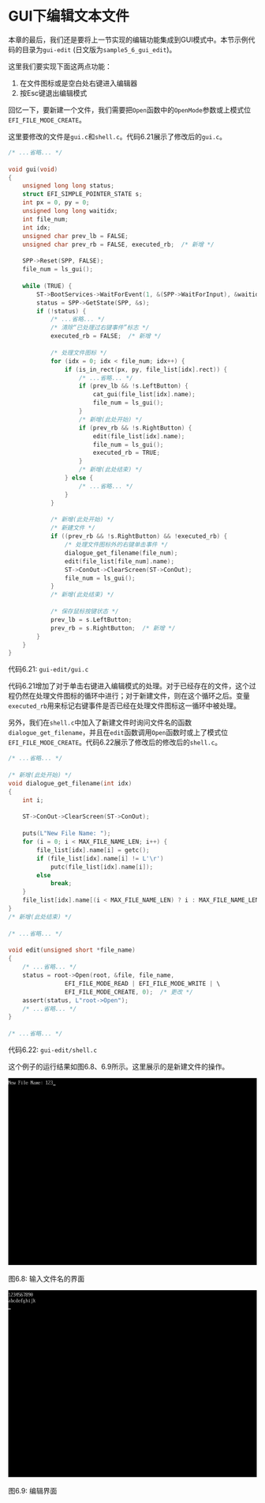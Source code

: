 # GUI下编辑文本文件

本章的最后，我们还是要将上一节实现的编辑功能集成到GUI模式中。本节示例代码的目录为`gui-edit` (日文版为`sample5_6_gui_edit`)。

这里我们要实现下面这两点功能：

1. 在文件图标或是空白处右键进入编辑器
2. 按Esc键退出编辑模式

回忆一下，要新建一个文件，我们需要把`Open`函数中的`OpenMode`参数或上模式位`EFI_FILE_MODE_CREATE`。

这里要修改的文件是`gui.c`和`shell.c`。代码6.21展示了修改后的`gui.c`。

```c
/* ...省略... */

void gui(void)
{
    unsigned long long status;
    struct EFI_SIMPLE_POINTER_STATE s;
    int px = 0, py = 0;
    unsigned long long waitidx;
    int file_num;
    int idx;
    unsigned char prev_lb = FALSE;
    unsigned char prev_rb = FALSE, executed_rb;  /* 新增 */

    SPP->Reset(SPP, FALSE);
    file_num = ls_gui();

    while (TRUE) {
        ST->BootServices->WaitForEvent(1, &(SPP->WaitForInput), &waitidx);
        status = SPP->GetState(SPP, &s);
        if (!status) {
            /* ...省略... */
            /* 清除“已处理过右键事件”标志 */
            executed_rb = FALSE;  /* 新增 */

            /* 处理文件图标 */
            for (idx = 0; idx < file_num; idx++) {
                if (is_in_rect(px, py, file_list[idx].rect)) {
                    /* ...省略... */
                    if (prev_lb && !s.LeftButton) {
                        cat_gui(file_list[idx].name);
                        file_num = ls_gui();
                    }
                    /* 新增(此处开始) */
                    if (prev_rb && !s.RightButton) {
                        edit(file_list[idx].name);
                        file_num = ls_gui();
                        executed_rb = TRUE;
                    }
                    /* 新增(此处结束) */
                } else {
                    /* ...省略... */
                }
            }

            /* 新增(此处开始) */
            /* 新建文件 */
            if ((prev_rb && !s.RightButton) && !executed_rb) {
                /* 处理文件图标外的右键单击事件 */
                dialogue_get_filename(file_num);
                edit(file_list[file_num].name);
                ST->ConOut->ClearScreen(ST->ConOut);
                file_num = ls_gui();
            }
            /* 新增(此处结束) */

            /* 保存鼠标按键状态 */
            prev_lb = s.LeftButton;
            prev_rb = s.RightButton;  /* 新增 */
        }
    }
}
```

代码6.21: `gui-edit/gui.c`

代码6.21增加了对于单击右键进入编辑模式的处理。对于已经存在的文件，这个过程仍然在处理文件图标的循环中进行；对于新建文件，则在这个循环之后。变量`executed_rb`用来标记右键事件是否已经在处理文件图标这一循环中被处理。

另外，我们在`shell.c`中加入了新建文件时询问文件名的函数`dialogue_get_filename`，并且在`edit`函数调用`Open`函数时或上了模式位`EFI_FILE_MODE_CREATE`。代码6.22展示了修改后的修改后的`shell.c`。

```c
/* ...省略... */

/* 新增(此处开始) */
void dialogue_get_filename(int idx)
{
    int i;

    ST->ConOut->ClearScreen(ST->ConOut);

    puts(L"New File Name: ");
    for (i = 0; i < MAX_FILE_NAME_LEN; i++) {
        file_list[idx].name[i] = getc();
        if (file_list[idx].name[i] != L'\r')
            putc(file_list[idx].name[i]);
        else
            break;
    }
    file_list[idx].name[(i < MAX_FILE_NAME_LEN) ? i : MAX_FILE_NAME_LEN - 1] = L'\0';
}
/* 新增(此处结束) */

/* ...省略... */

void edit(unsigned short *file_name)
{
    /* ...省略... */
    status = root->Open(root, &file, file_name,
                EFI_FILE_MODE_READ | EFI_FILE_MODE_WRITE | \
                EFI_FILE_MODE_CREATE, 0);  /* 更改 */
    assert(status, L"root->Open");
    /* ...省略... */
}

/* ...省略... */
```

代码6.22: `gui-edit/shell.c`

这个例子的运行结果如图6.8、6.9所示。这里展示的是新建文件的操作。

![输入文件名的界面](../../images/part1/gui-edit-filename.png)

图6.8: 输入文件名的界面

![编辑界面](../../images/part1/gui-edit.png)

图6.9: 编辑界面
